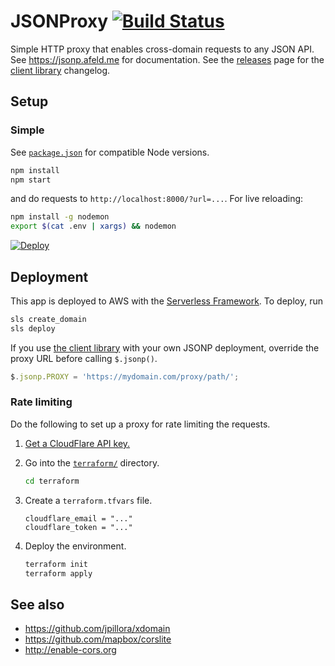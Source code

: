 # JSONProxy [![Build Status](https://travis-ci.org/afeld/jsonp.png?branch=master)](https://travis-ci.org/afeld/jsonp)

Simple HTTP proxy that enables cross-domain requests to any JSON API. See https://jsonp.afeld.me for documentation. See the [releases](https://github.com/afeld/jsonp/releases) page for the [client library](jsonp.js) changelog.

## Setup

### Simple

See [`package.json`](package.json) for compatible Node versions.

```bash
npm install
npm start
```

and do requests to `http://localhost:8000/?url=...`. For live reloading:

```sh
npm install -g nodemon
export $(cat .env | xargs) && nodemon
```

[![Deploy](https://www.herokucdn.com/deploy/button.svg)](https://heroku.com/deploy)

## Deployment

This app is deployed to AWS with the [Serverless Framework](https://serverless.com/framework/docs/). To deploy, run

```sh
sls create_domain
sls deploy
```

If you use [the client library](jsonp.js) with your own JSONP deployment, override the proxy URL before calling `$.jsonp()`.

```javascript
$.jsonp.PROXY = 'https://mydomain.com/proxy/path/';
```

### Rate limiting

Do the following to set up a proxy for rate limiting the requests.

1. [Get a CloudFlare API key.](https://api.cloudflare.com/)
1. Go into the [`terraform/`](terraform) directory.

    ```sh
    cd terraform
    ```

1. Create a `terraform.tfvars` file.

    ```hcl
    cloudflare_email = "..."
    cloudflare_token = "..."
    ```

1. Deploy the environment.

    ```sh
    terraform init
    terraform apply
    ```

## See also

* https://github.com/jpillora/xdomain
* https://github.com/mapbox/corslite
* http://enable-cors.org
